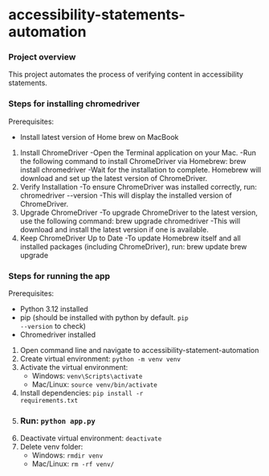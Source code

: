 # accessibility-statements-automation

### Project overview
This project automates the process of verifying content in accessibility statements.

### Steps for installing chromedriver

Prerequisites:
- Install latest version of Home brew on MacBook

1. Install ChromeDriver
-Open the Terminal application on your Mac.
-Run the following command to install ChromeDriver via Homebrew:
brew install chromedriver
-Wait for the installation to complete. Homebrew will download and set up the latest version of ChromeDriver.
2. Verify Installation
-To ensure ChromeDriver was installed correctly, run:
chromedriver --version
-This will display the installed version of ChromeDriver.
3. Upgrade ChromeDriver
-To upgrade ChromeDriver to the latest version, use the following command:
brew upgrade chromedriver
-This will download and install the latest version if one is available.
4. Keep ChromeDriver Up to Date
-To update Homebrew itself and all installed packages (including ChromeDriver), run:
brew update
brew upgrade

### Steps for running the app

Prerequisites:
- Python 3.12 installed
- pip (should be installed with python by default. <code>pip --version</code> to check)
- Chromedriver installed

1. Open command line and navigate to accessibility-statement-automation
2. Create virtual environment: <code>python -m venv venv</code>
3. Activate the virtual environment:
    - Windows: <code>venv\Scripts\activate</code>
    - Mac/Linux: <code>source venv/bin/activate</code>
4. Install dependencies: <code>pip install -r requirements.txt</code>
5. ### Run: <code>python app.py</code>
6. Deactivate virtual environment: <code>deactivate</code>
7. Delete venv folder:
   - Windows: <code>rmdir venv</code>
   - Mac/Linux: <code>rm -rf venv/</code>